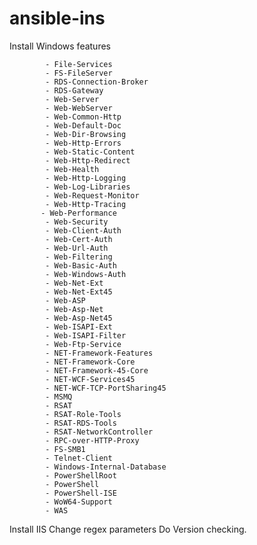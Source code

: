 # ansible-ins


Install Windows features


            - File-Services
            - FS-FileServer
            - RDS-Connection-Broker
            - RDS-Gateway
            - Web-Server
            - Web-WebServer
            - Web-Common-Http
            - Web-Default-Doc
            - Web-Dir-Browsing
            - Web-Http-Errors
            - Web-Static-Content
            - Web-Http-Redirect
            - Web-Health
            - Web-Http-Logging
            - Web-Log-Libraries
            - Web-Request-Monitor
            - Web-Http-Tracing
           - Web-Performance
            - Web-Security
            - Web-Client-Auth
            - Web-Cert-Auth
            - Web-Url-Auth
            - Web-Filtering
            - Web-Basic-Auth	  
            - Web-Windows-Auth
            - Web-Net-Ext
            - Web-Net-Ext45 
            - Web-ASP
            - Web-Asp-Net
            - Web-Asp-Net45
            - Web-ISAPI-Ext
            - Web-ISAPI-Filter
            - Web-Ftp-Service
            - NET-Framework-Features
            - NET-Framework-Core
            - NET-Framework-45-Core
            - NET-WCF-Services45
            - NET-WCF-TCP-PortSharing45
            - MSMQ
            - RSAT
            - RSAT-Role-Tools
            - RSAT-RDS-Tools
            - RSAT-NetworkController
            - RPC-over-HTTP-Proxy
            - FS-SMB1
            - Telnet-Client
            - Windows-Internal-Database
            - PowerShellRoot
            - PowerShell
            - PowerShell-ISE
            - WoW64-Support
            - WAS

Install IIS
Change regex parameters
Do Version checking.
